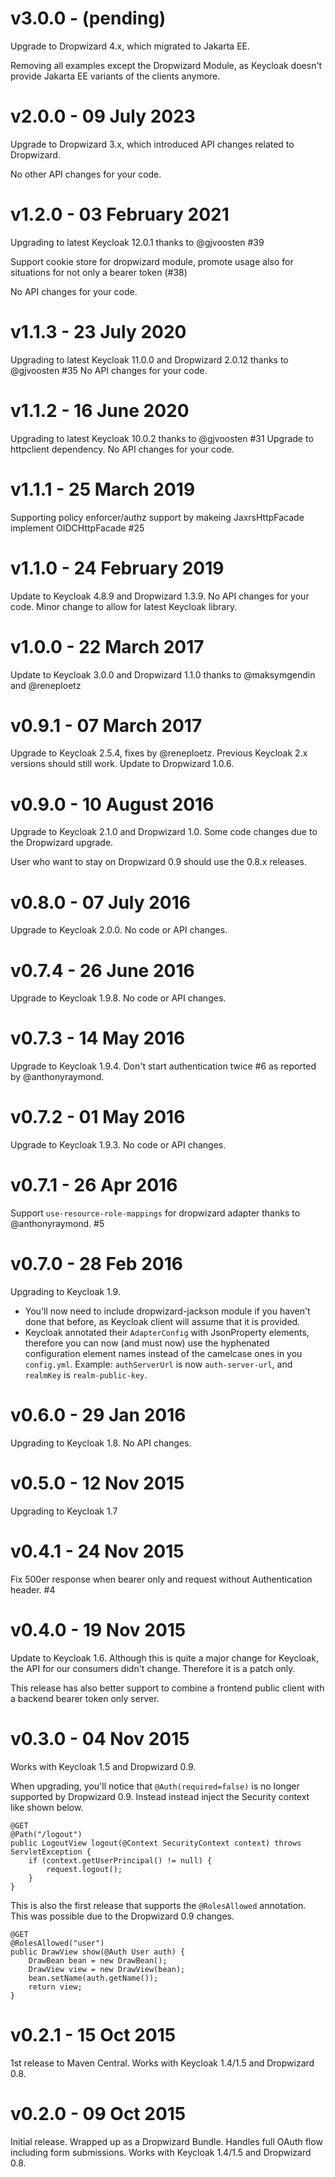 # v3.0.0 - (pending)

Upgrade to Dropwizard 4.x, which migrated to Jakarta EE.

Removing all examples except the Dropwizard Module, as Keycloak doesn't provide Jakarta EE variants of the clients anymore.

# v2.0.0 - 09 July 2023

Upgrade to Dropwizard 3.x, which introduced API changes related to Dropwizard.

No other API changes for your code.

# v1.2.0 - 03 February 2021

Upgrading to latest Keycloak 12.0.1 thanks to @gjvoosten #39

Support cookie store for dropwizard module, promote usage also for situations for not only a bearer token (#38)

No API changes for your code.

# v1.1.3 - 23 July 2020

Upgrading to latest Keycloak 11.0.0 and Dropwizard 2.0.12 thanks to @gjvoosten #35
No API changes for your code.

# v1.1.2 - 16 June 2020

Upgrading to latest Keycloak 10.0.2 thanks to @gjvoosten #31
Upgrade to httpclient dependency.
No API changes for your code.

# v1.1.1 - 25 March 2019

Supporting policy enforcer/authz support by makeing JaxrsHttpFacade implement OIDCHttpFacade #25

# v1.1.0 - 24 February 2019

Update to Keycloak 4.8.9 and Dropwizard 1.3.9. No API changes for your code. Minor change to allow for latest Keycloak library.

# v1.0.0 - 22 March 2017

Update to Keycloak 3.0.0 and Dropwizard 1.1.0 thanks to @maksymgendin and @reneploetz

# v0.9.1 - 07 March 2017

Upgrade to Keycloak 2.5.4, fixes by @reneploetz. Previous Keycloak 2.x versions should still work. Update to Dropwizard 1.0.6.

# v0.9.0 - 10 August 2016

Upgrade to Keycloak 2.1.0 and Dropwizard 1.0. Some code changes due to the Dropwizard upgrade.

User who want to stay on Dropwizard 0.9 should use the 0.8.x releases.

# v0.8.0 - 07 July 2016

Upgrade to Keycloak 2.0.0. No code or API changes.

# v0.7.4 - 26 June 2016

Upgrade to Keycloak 1.9.8. No code or API changes.

# v0.7.3 - 14 May 2016

Upgrade to Keycloak 1.9.4.
Don't start authentication twice #6 as reported by @anthonyraymond.

# v0.7.2 - 01 May 2016

Upgrade to Keycloak 1.9.3. No code or API changes.

# v0.7.1 - 26 Apr 2016

Support `use-resource-role-mappings` for dropwizard adapter thanks to @anthonyraymond. #5

# v0.7.0 - 28 Feb 2016

Upgrading to Keycloak 1.9.
  * You'll now need to include dropwizard-jackson module if you haven't done that before, as Keycloak client will assume that it is provided.
  * Keycloak annotated their `AdapterConfig` with JsonProperty elements, therefore you can now (and must now) use the hyphenated configuration element names instead of the camelcase ones in you `config.yml`. Example: `authServerUrl` is now `auth-server-url`, and `realmKey` is `realm-public-key`.

# v0.6.0 - 29 Jan 2016

Upgrading to Keycloak 1.8. No API changes.

# v0.5.0 - 12 Nov 2015

Upgrading to Keycloak 1.7

# v0.4.1 - 24 Nov 2015

Fix 500er response when bearer only and request without Authentication header. #4

# v0.4.0 - 19 Nov 2015

Update to Keycloak 1.6.
Although this is quite a major change for Keycloak, the API for our consumers didn't change.
Therefore it is a patch only.

This release has also better support to combine a frontend public client with a backend bearer token only server.

# v0.3.0 - 04 Nov 2015

Works with Keycloak 1.5 and Dropwizard 0.9.

When upgrading, you'll notice that `@Auth(required=false)` is no longer supported by Dropwizard 0.9.
Instead instead inject the Security context like shown below.

    @GET
    @Path("/logout")
    public LogoutView logout(@Context SecurityContext context) throws ServletException {
        if (context.getUserPrincipal() != null) {
            request.logout();
        }
    }

This is also the first release that supports the `@RolesAllowed` annotation.
This was possible due to the Dropwizard 0.9 changes.

    @GET
    @RolesAllowed("user")
    public DrawView show(@Auth User auth) {
        DrawBean bean = new DrawBean();
        DrawView view = new DrawView(bean);
        bean.setName(auth.getName());
        return view;
    }

# v0.2.1 - 15 Oct 2015

1st release to Maven Central.
Works with Keycloak 1.4/1.5 and Dropwizard 0.8.

# v0.2.0 - 09 Oct 2015

Initial release. Wrapped up as a Dropwizard Bundle. Handles full OAuth flow including form submissions.
Works with Keycloak 1.4/1.5 and Dropwizard 0.8.
